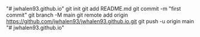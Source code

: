 "# jwhalen93.github.io"  git init git add README.md git commit -m "first commit" git branch -M main git remote add origin https://github.com/jwhalen93/jwhalen93.github.io.git git push -u origin main
"# jwhalen93.github.io" 
